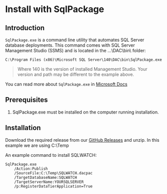# Install with SqlPackage

## Introduction

`SqlPackage.exe` is a command line utility that automates SQL Server database deployments. This command comes with SQL Server Management Studio \(SSMS\) and is located in the ...\DAC\bin\ folder:

`C:\Program Files (x86)\Microsoft SQL Server\140\DAC\bin\SqlPackage.exe`

> Where 140 is the version of installed Management Studio. Your version and path may be different to the example above.

You can read more about `SqlPackage.exe` in [Microsoft Docs](https://docs.microsoft.com/en-us/sql/tools/sqlpackage)

## Prerequisites

1. SqlPackage.exe must be installed on the computer running installation.

## Installation

Download the required release from our [GitHub Releases](https://github.com/marcingminski/sqlwatch/releases) and unzip. In this example we are using C:\Temp 

An example command to install SQLWATCH:

```text
SqlPackage.exe 
    /Action:Publish 
    /SourceFile:C:\Temp\SQLWATCH.dacpac 
    /TargetDatabaseName:SQLWATCH 
    /TargetServerName:YOURSQLSERVER 
    /p:RegisterDataTierApplication=True  
```



